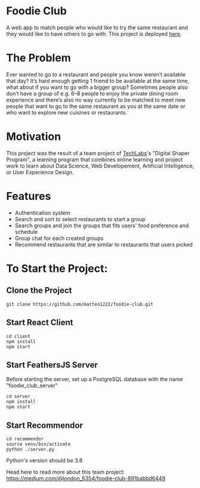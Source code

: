 # Foodie Club
A web app to match people who would like to try the same restaurant and they would like to have others to go with. This project is deployed [here](https://foodieclub.co).

# The Problem
Ever wanted to go to a restaurant and people you know weren’t available that day? It’s hard enough getting 1 friend to be available at the same time, what about if you want to go with a bigger group? Sometimes people also don’t have a group of e.g. 6–8 people to enjoy the private dining room experience and there’s also no way currently to be matched to meet new people that want to go to the same restaurant as you at the same date or who want to explore new cuisines or restaurants.

# Motivation
This project was the result of a team project of [TechLabs](https://techlabs.org/)'s "Digital Shaper Program", a learning program that combines online learning and project work to learn about Data Science, Web Developement, Artificial Intelligence, or User Experience Design.

# Features
- Authentication system
- Search and sort to select restaurants to start a group
- Search groups and join the groups that fits users' food preference and schedule
- Group chat for each created groups
- Recommend restaurants that are similar to restaurants that users picked

# To Start the Project:
## Clone the Project
```
git clone https://github.com/matteo1222/foodie-club.git
```
## Start React Client
```
cd client
npm install
npm start
```
## Start FeathersJS Server
Before starting the server, set up a PostgreSQL database with the name "foodie_club_server"
```
cd server
npm install
npm start
```
## Start Recommendor
```
cd recommendor
source venv/bin/activate
python ./server.py
```
Python's version should be 3.8


Head here to read more about this team project: https://medium.com/@london_6354/foodie-club-891babbd6449

